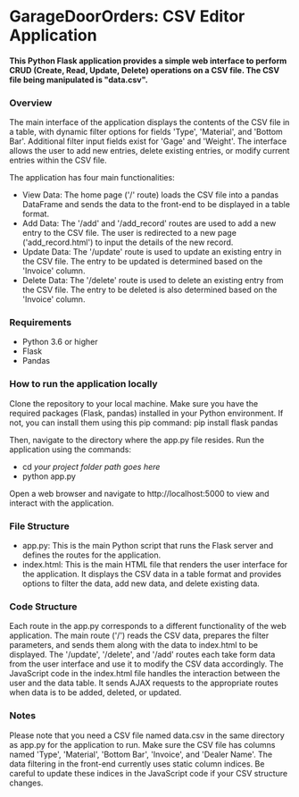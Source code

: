 # GarageDoorOrders: CSV Editor Application

#### This Python Flask application provides a simple web interface to perform CRUD (Create, Read, Update, Delete) operations on a CSV file. The CSV file being manipulated is "data.csv".

### Overview
The main interface of the application displays the contents of the CSV file in a table, with dynamic filter options for fields 'Type', 'Material', and 'Bottom Bar'. Additional filter input fields exist for 'Gage' and 'Weight'. The interface allows the user to add new entries, delete existing entries, or modify current entries within the CSV file.

The application has four main functionalities:

- View Data: The home page ('/' route) loads the CSV file into a pandas DataFrame and sends the data to the front-end to be displayed in a table format.
- Add Data: The '/add' and '/add_record' routes are used to add a new entry to the CSV file. The user is redirected to a new page ('add_record.html') to input the details of the new record.
- Update Data: The '/update' route is used to update an existing entry in the CSV file. The entry to be updated is determined based on the 'Invoice' column.
- Delete Data: The '/delete' route is used to delete an existing entry from the CSV file. The entry to be deleted is also determined based on the 'Invoice' column.


### Requirements
- Python 3.6 or higher
- Flask
- Pandas


### How to run the application locally
Clone the repository to your local machine.
Make sure you have the required packages (Flask, pandas) installed in your Python environment. If not, you can install them using this pip command:
pip install flask pandas

Then, navigate to the directory where the app.py file resides. 
Run the application using the commands:
- cd *your project folder path goes here*
- python app.py

Open a web browser and navigate to http://localhost:5000 to view and interact with the application.

  
### File Structure
- app.py: This is the main Python script that runs the Flask server and defines the routes for the application.
- index.html: This is the main HTML file that renders the user interface for the application. It displays the CSV data in a table format and provides options to filter the data, add new data, and delete existing data.

### Code Structure
Each route in the app.py corresponds to a different functionality of the web application.
The main route ('/') reads the CSV data, prepares the filter parameters, and sends them along with the data to index.html to be displayed.
The '/update', '/delete', and '/add' routes each take form data from the user interface and use it to modify the CSV data accordingly.
The JavaScript code in the index.html file handles the interaction between the user and the data table. It sends AJAX requests to the appropriate routes when data is to be added, deleted, or updated.

### Notes
Please note that you need a CSV file named data.csv in the same directory as app.py for the application to run. Make sure the CSV file has columns named 'Type', 'Material', 'Bottom Bar', 'Invoice', and 'Dealer Name'.
The data filtering in the front-end currently uses static column indices. Be careful to update these indices in the JavaScript code if your CSV structure changes.
